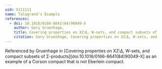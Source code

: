 ```yaml
---
uid: S111111
name: Talagrand's Example
references:
  - doi: 10.1016/0166-8641(84)90049-X
    author: Gary Gruenhage,
    title: Covering properties on X2⧹Δ, W-sets, and compact subsets of Σ-products
    citation: Gary Gruenhage, Covering properties on X2⧹Δ, W-sets, and compact subsets of Σ-products, Topology and its Applications, Volume 17, Issue 3, 1984, Pages 287-304, ISSN 0166-8641, http://dx.doi.org/10.1016/0166-8641(84)90049-X.
---
```


Referenced by Gruenhage in
[Covering properties on X2⧹Δ, W-sets, and compact subsets of Σ-products][doi:10.1016/0166-8641(84)90049-X]
as an example of a Corson compact that is not Eberlein compact.
